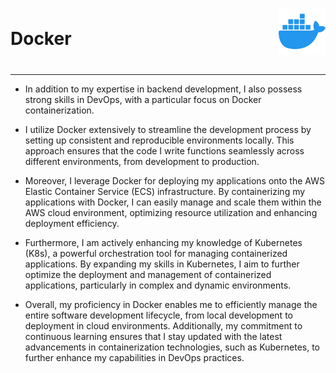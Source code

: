 <div style="display: flex; justify-content: space-between; align-items: center; align-content: flex-end">
<h1 style="text-align:left">
Docker
</h1>
<div style=" display: flex; flex-direction: column; justify-content: center; align-items: flex-end; align-content: center;">
    <p><img src="images/docker.svg" width="75" alt="Logo" /></p>
</div>
</div>

---

- In addition to my expertise in backend development, I also possess strong skills in DevOps, with a particular focus on
Docker containerization.

- I utilize Docker extensively to streamline the development process by setting up consistent and reproducible
environments locally. This approach ensures that the code I write functions seamlessly across different environments,
from development to production.

- Moreover, I leverage Docker for deploying my applications onto the AWS Elastic Container Service (ECS) infrastructure.
By containerizing my applications with Docker, I can easily manage and scale them within the AWS cloud environment,
optimizing resource utilization and enhancing deployment efficiency.

- Furthermore, I am actively enhancing my knowledge of Kubernetes (K8s), a powerful orchestration tool for managing
containerized applications. By expanding my skills in Kubernetes, I aim to further optimize the deployment and
management of containerized applications, particularly in complex and dynamic environments.

- Overall, my proficiency in Docker enables me to efficiently manage the entire software development lifecycle, from local
development to deployment in cloud environments. Additionally, my commitment to continuous learning ensures that I stay
updated with the latest advancements in containerization technologies, such as Kubernetes, to further enhance my
capabilities in DevOps practices.